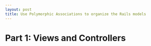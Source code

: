 ```yaml
---
layout: post
title: Use Polymorphic Associations to organize the Rails models
---
```

# Part 1: Views and Controllers
